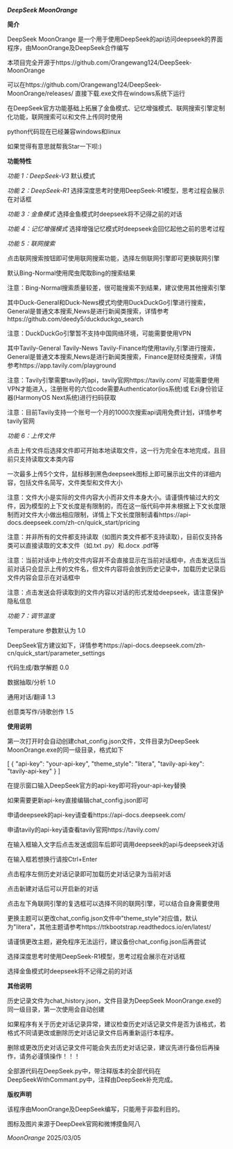 ***DeepSeek MoonOrange***

**简介**

DeepSeek MoonOrange 是一个用于使用DeepSeek的api访问deepseek的界面程序，由MoonOrange及DeepSeek合作编写

本项目完全开源于https://github.com/Orangewang124/DeepSeek-MoonOrange

可以在https://github.com/Orangewang124/DeepSeek-MoonOrange/releases/
直接下载.exe文件在windows系统下运行

在DeepSeek官方功能基础上拓展了金鱼模式、记忆增强模式、联网搜索引擎定制化功能，联网搜索可以和文件上传同时使用

python代码现在已经兼容windows和linux

如果觉得有意思就帮我Star一下呗:)

**功能特性**

*功能 1：DeepSeek-V3* 默认模式

*功能 2：DeepSeek-R1* 选择深度思考时使用DeepSeek-R1模型，思考过程会展示在对话框

*功能 3：金鱼模式* 选择金鱼模式时deepseek将不记得之前的对话

*功能 4：记忆增强模式* 选择增强记忆模式时deepseek会回忆起他之前的思考过程

*功能 5：联网搜索*

点击联网搜索按钮即可使用联网搜索功能，选择左侧联网引擎即可更换联网引擎

默认Bing-Normal使用爬虫爬取Bing的搜索结果

注意：Bing-Normal搜索质量较差，很可能搜索不到结果，建议使用其他搜索引擎

其中Duck-General和Duck-News模式均使用DuckDuckGo引擎进行搜索，General是普通文本搜索,News是进行新闻类搜索，详情参考https://github.com/deedy5/duckduckgo_search

注意：DuckDuckGo引擎暂不支持中国网络环境，可能需要使用VPN

其中Tavily-General Tavily-News Tavily-Finance均使用tavily,引擎进行搜索，General是普通文本搜索,News是进行新闻类搜索，Finance是财经类搜索，详情参考https://app.tavily.com/playground

注意：Tavily引擎需要tavily的api，tavily官网https://tavily.com/ 可能需要使用VPN才能进入，注册账号的六位code需要Authenticator(ios系统)或 Ezi身份验证器(HarmonyOS Next系统)进行扫码获取

注意：目前Tavily支持一个账号一个月的1000次搜索api调用免费计划，详情参考tavily官网


*功能 6：上传文件*

点击上传文件后选择文件即可开始本地读取文件，这一行为完全在本地完成，且目前只支持读取文本类内容

一次最多上传5个文件，鼠标移到黑色deepseek图标上即可展示出文件的详细内容，包括文件名简写，文件类型和文件大小

注意：文件大小是实际的文件内容大小而非文件本身大小。请谨慎传输过大的文件，因为模型的上下文长度是有限制的，而在这一版代码中并未根据上下文长度限制而对文件大小做出相应限制，详情上下文长度限制请看https://api-docs.deepseek.com/zh-cn/quick_start/pricing

注意：并非所有的文件都支持读取（如图片类文件都不支持读取），目前仅支持各类可以直接读取的文本文件（如.txt .py）和.docx .pdf等

注意：当前对话中上传的文件内容并不会直接显示在当前对话框中，点击发送后当前对话只会显示上传的文件名，但文件内容将会放到历史记录中，加载历史记录后文件内容会显示在对话框中

注意：点击发送会将读取到的文件内容以对话的形式发给deepseek，请注意保护隐私信息


*功能 7：调节温度*

Temperature 参数默认为 1.0

DeepSeek官方建议如下，详情参考https://api-docs.deepseek.com/zh-cn/quick_start/parameter_settings

代码生成/数学解题 0.0

数据抽取/分析 1.0

通用对话/翻译 1.3

创意类写作/诗歌创作	1.5

**使用说明**

第一次打开时会自动创建chat_config.json文件，文件目录为DeepSeek MoonOrange.exe的同一级目录，格式如下

[
    {
        "api-key": "your-api-key",
        "theme_style": "litera",
        "tavily-api-key": "tavily-api-key"
    }
]

在提示窗口输入DeepSeek官方的api-key即可将your-api-key替换

如果需要更新api-key直接编辑chat_config.json即可

申请deepseek的api-key请查看https://api-docs.deepseek.com/

申请tavily的api-key请查看tavily官网https://tavily.com/

在输入框输入文字后点击发送或回车后即可调用deepseek的api与deepseek对话

在输入框若想换行请按Ctrl+Enter

点击程序左侧历史对话记录即可加载历史对话记录为当前对话

点击新建对话后可以开启新的对话

点击左下角联网引擎的复选框可以选择不同的联网引擎，可以结合自身需要使用

更换主题可以更改chat_config.json文件中"theme_style"对应值，默认为"litera"，其他主题请参考https://ttkbootstrap.readthedocs.io/en/latest/

请谨慎更改主题，避免程序无法运行，建议备份chat_config.json后再尝试

选择深度思考时使用DeepSeek-R1模型，思考过程会展示在对话框

选择金鱼模式时deepseek将不记得之前的对话

**其他说明**

历史记录文件为chat_history.json，文件目录为DeepSeek MoonOrange.exe的同一级目录，第一次使用会自动创建

如果程序有关于历史对话记录异常，建议检查历史对话记录文件是否为该格式，若格式不同请更改或删除历史对话记录文件后再重新运行本程序。

删除或更改历史对话记录文件可能会失去历史对话记录，建议先进行备份后再操作，请务必谨慎操作！！！

全部源代码在DeepSeek.py中，带注释版本的全部代码在DeepSeekWithCommant.py中，注释由DeepSeek补充完成。

**版权声明**

该程序由MoonOrange及DeepSeek编写，只能用于非盈利目的。

图标及图片来源于DeepDeek官网和微博摸鱼阿八

*MoonOrange* 2025/03/05
